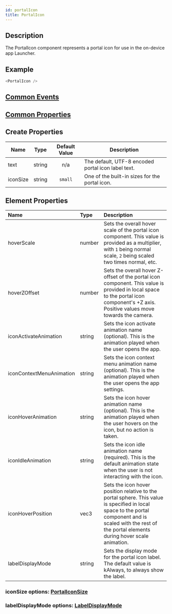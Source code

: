 ```yaml
---
id: portalIcon
title: PortalIcon
---
```

## Description
The PortalIcon component represents a portal icon for use in the on-device app Launcher.

## Example

```javascript
<PortalIcon />
```

## [Common Events](../types/Events.md)

## [Common Properties](../types/Properties.md)

## Create Properties

| Name     | Type   | Default Value | Description                                                       |
| -------- | ------ | :-----------: | ----------------------------------------------------------------- |
| text     | string |      n/a      | The default, UTF-8 encoded portal icon label text.  |
| iconSize | string |    `small`    | One of the built-in sizes for the portal icon.                    |

## Element Properties

| Name                     | Type   | Description                                                                                                                                                                                                   |
| :----------------------- | :----- | :------------------------------------------------------------------------------------------------------------------------------------------------------------------------------------------------------------ |
| hoverScale               | number | Sets the overall hover scale of the portal icon component. This value is provided as a multiplier, with `1` being normal scale, `2` being scaled two times normal, etc.                                             |
| hoverZOffset             | number | Sets the overall hover Z-offset of the portal icon component. This value is provided in local space to the portal icon component's +Z axis. Positive values move towards the camera.                           |
| iconActivateAnimation    | string | Sets the icon activate animation name (optional). This is the animation played when the user opens the app.                                                                                                                                                                       |
| iconContextMenuAnimation | string | Sets the icon context menu animation name (optional). This is the animation played when the user opens the app settings.                                                                                                                                                                    |
| iconHoverAnimation       | string | Sets the icon hover animation name (optional). This is the animation played when the user hovers on the icon, but no action is taken.                                                                                                                                                                          |
| iconIdleAnimation        | string | Sets the icon idle animation name (required). This is the default animation state when the user is not interacting with the icon.                                                                                                                                                                           |
| iconHoverPosition        | vec3   | Sets the icon hover position relative to the portal sphere. This value is specified in local space to the portal component and is scaled with the rest of the portal elements during hover scale animation. |
| labelDisplayMode         | string | Sets the display mode for the portal icon label. The default value is kAlways, to always show the label.                                                                                                      |

### iconSize options: [PortalIconSize](../types/PortalIconSize.md)

### labelDisplayMode options: [LabelDisplayMode](../types/LabelDisplayMode.md)
